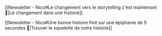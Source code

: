 [[Newsletter - Nico#Le changement vers le storytelling c'est maintenant 💠|Le changement dans une histoire]]

[[Newsletter - Nico#Une bonne histoire finit sur une épiphanie de 5 secondes 🤯|Trouver le squelette de notre histoire]]